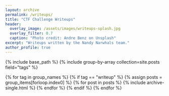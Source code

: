 ```yaml
---
layout: archive
permalink: /writeups/
title: "CTF Challenge Writeups"
header:
  overlay_image: /assets/images/writeups-splash.jpg
  overlay_filter: 0.7
  caption: "Photo credit: Andre Benz on Unsplash"
excerpt: "Writeups written by the Nandy Narwhals team."
author_profile: true
---
```


{% include base_path %}
{% include group-by-array collection=site.posts field="tags" %}

{% for tag in group_names %}
  {% if tag == "writeup" %}
    {% assign posts = group_items[forloop.index0] %}
    {% for post in posts %}
      {% include archive-single.html %}
    {% endfor %}
  {% endif %}
{% endfor %}
